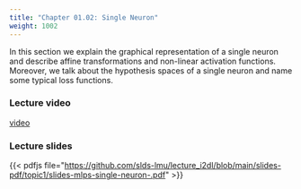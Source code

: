 ```yaml
---
title: "Chapter 01.02: Single Neuron"
weight: 1002
---
```

In this section we explain the graphical representation of a single neuron and describe affine transformations and non-linear activation functions. Moreover, we talk about the hypothesis spaces of a single neuron and name some typical loss functions.

<!--more-->

### Lecture video

[video](https://drive.google.com/file/d/1EMIA3KPyyAWMfwyr3WUGao3JZDQceiPC/view?usp=sharing)

### Lecture slides

{{< pdfjs file="https://github.com/slds-lmu/lecture_i2dl/blob/main/slides-pdf/topic1/slides-mlps-single-neuron-.pdf" >}}